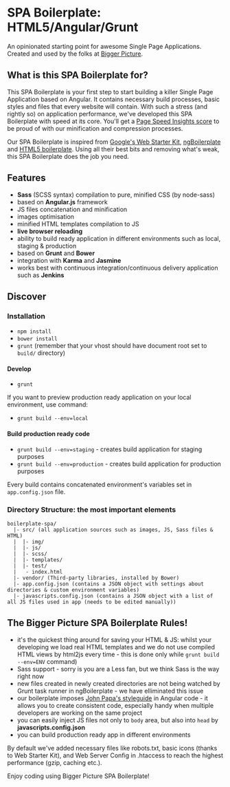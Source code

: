 # SPA Boilerplate: HTML5/Angular/Grunt
An opinionated starting point for awesome Single Page Applications. Created and used by the folks at [Bigger Picture](http://www.biggerpicture.agency).

## What is this SPA Boilerplate for?
This SPA Boilerplate is your first step to start building a killer Single Page Application based on Angular. It contains necessary build processes, basic styles and files that every website will contain.
With such a stress (and rightly so) on application performance, we've developed this SPA Boilerplate with speed at its core. You'll get a [Page Speed Insights score](https://developers.google.com/speed/pagespeed/insights/) to be proud of with our minification and compression processes.   

Our SPA Boilerplate is inspired from [Google's Web Starter Kit](https://developers.google.com/web/tools/starter-kit/), [ngBoilerplate](https://github.com/ngbp/ngbp) and [HTML5 boilerplate](https://html5boilerplate.com). Using all their best bits and removing what's weak, this SPA Boilerplate does the job you need.

## Features
* **Sass** (SCSS syntax) compilation to pure, minified CSS (by node-sass)
* based on **Angular.js** framework
* JS files concatenation and minification
* images optimisation
* minified HTML templates compilation to JS
* **live browser reloading**
* ability to build ready application in different environments such as local, staging & production
* based on **Grunt** and **Bower**
* integration with **Karma** and **Jasmine**
* works best with continuous integration/continuous delivery application such as **Jenkins**

## Discover

### Installation
* ```npm install```
* ```bower install```
* ```grunt``` (remember that your vhost should have document root set to ```build/``` directory)

#### Develop
* ```grunt```

If you want to preview production ready application on your local environment, use command:
* ```grunt build --env=local```

#### Build production ready code
* ```grunt build --env=staging``` - creates build application for staging purposes
* ```grunt build --env=production``` - creates build application for production purposes

Every build contains concatenated environment's variables set in ```app.config.json``` file.

### Directory Structure: the most important elements

```
boilerplate-spa/
  |- src/ (all application sources such as images, JS, Sass files & HTML)
  |  |- img/
  |  |- js/
  |  |- scss/
  |  |- templates/
  |  |- test/
  |   - index.html
  |- vendor/ (Third-party libraries, installed by Bower)
  |- app.config.json (contains a JSON object with settings about directories & custom environment variables)
  |- javascripts.config.json (contains a JSON object with a list of all JS files used in app (needs to be edited manually))
```

## The Bigger Picture SPA Boilerplate Rules!
* it's the quickest thing around for saving your HTML & JS: whilst your developing we load real HTML templates and we do not use compiled HTML views by html2js every time - this is done only while ```grunt build --env=ENV``` command)
* Sass support - sorry is you are a Less fan, but we think Sass is the way right now
* new files created in newly created directories are not being watched by Grunt task runner in ngBoilerplate - we have elliminated this issue
* our boilerplate imposes [John Papa's styleguide](https://github.com/johnpapa/angular-styleguide) in Angular code - it allows you to create consistent code, especially handy when multiple developers are working on the same project
* you can easily inject JS files not only to ```body``` area, but also into ```head``` by **javascripts.config.json**
* you can build production ready app in different environments

By default we've added necessary files like robots.txt, basic icons (thanks to Web Starter Kit), and Web Server Config in .htaccess to reach the highest performance (gzip, caching etc.).

Enjoy coding using Bigger Picture SPA Boilerplate!
